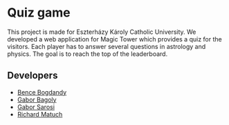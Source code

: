 # Quiz game

This project is made for Eszterházy Károly Catholic University. We developed a web application for Magic Tower which provides a quiz for the visitors. Each player has to answer several questions in astrology and physics. The goal is to reach the top of the leaderboard.

## Developers

- [Bence Bogdandy](https://github.com/benczus)
- [Gabor Bagoly](https://github.com/OOHQ3E)
- [Gabor Sarosi](https://github.com/FeNToNelele/)
- [Richard Matuch](https://github.com/R1chard2001)
